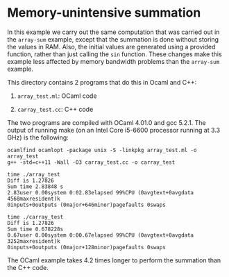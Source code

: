 # Memory-unintensive summation

In this example we carry out the same computation that was carried out in the
`array-sum` example, except that the summation is done without storing the
values in RAM. Also, the initial values are generated using a provided
function, rather than just calling the `sin` function. These changes make this
example less affected by memory bandwidth problems than the `array-sum`
example.

This directory contains 2 programs that do this in Ocaml and C++:

1. `array_test.ml`: OCaml code

2. `carray_test.cc`: C++ code

The two programs are compiled with OCaml 4.01.0 and gcc 5.2.1.
The output of running make (on an Intel Core i5-6600 processor running at
3.3 GHz) is the following:

    ocamlfind ocamlopt -package unix -S -linkpkg array_test.ml -o array_test
    g++ -std=c++11 -Wall -O3 carray_test.cc -o carray_test

    time ./array_test
    Diff is 1.27826
    Sum time 2.83848 s
    2.83user 0.00system 0:02.83elapsed 99%CPU (0avgtext+0avgdata 4568maxresident)k
    0inputs+0outputs (0major+646minor)pagefaults 0swaps

    time ./carray_test
    Diff is 1.27826
    Sum time 0.678228s
    0.67user 0.00system 0:00.67elapsed 99%CPU (0avgtext+0avgdata 3252maxresident)k
    0inputs+0outputs (0major+128minor)pagefaults 0swaps

The OCaml example takes 4.2 times longer to perform the summation than the C++
code.
